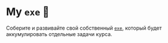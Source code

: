 # My `exe` 🎀

Соберите и развивайте свой собственный [`exe`](exe), который будет аккумулировать отдельные задачи курса.
